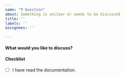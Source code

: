 ```yaml
---
name: "❓ Question"
about: Something is unclear or needs to be discussed
title: ''
labels: ''
assignees: ''

---
```


#### What would you like to discuss?


#### Checklist

- [ ] I have read the documentation.
